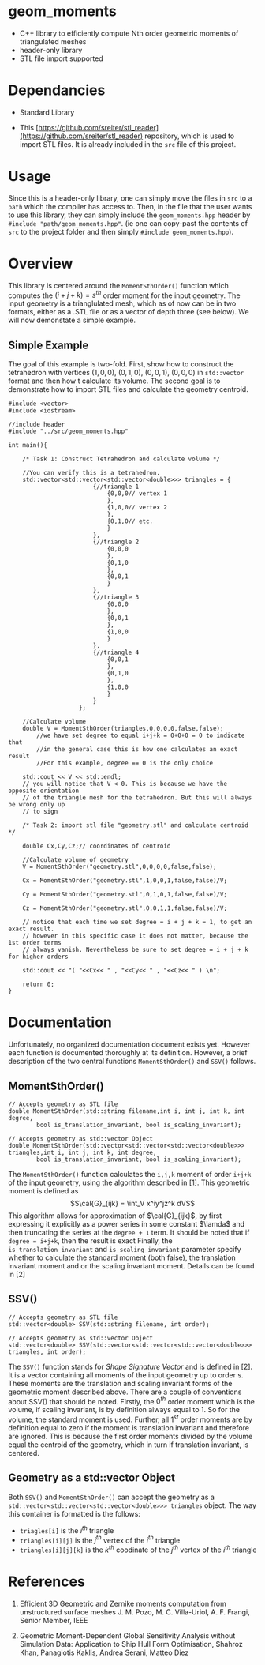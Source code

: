 # geom_moments

- C++ library to efficiently compute Nth order geometric moments of triangulated meshes
- header-only library 
- STL file import supported

# Dependancies

- Standard Library

- This [https://github.com/sreiter/stl_reader](https://github.com/sreiter/stl_reader) repository, which is used to import STL files. It is already included in the `src` file of this project.

# Usage

Since this is a header-only library, one can simply move the files in `src` to a `path` which the compiler has access to. Then, in the file that the user wants to use this library, they can simply include the `geom_moments.hpp` header by `#include "path/geom_moments.hpp"`. (ie one can copy-past the contents of `src` to the project folder and then simply `#include geom_moments.hpp`).

# Overview

This library is centered around the `MomentSthOrder()` function which computes the  $(i+j+k) = s^{th}$ order moment for the input geometry. The input geometry is a trianglulated mesh, which as of now can be in two formats, either as a .STL file or as a vector of depth three (see below). We will now demonstate a simple example.

## Simple Example

The goal of this example is two-fold. First, show how to construct the tetrahedron with vertices $(1,0,0)$, $(0,1,0)$, $(0,0,1)$, $(0,0,0)$ in `std::vector` format and then how t calculate its volume. The second goal is to demonstrate how to import STL files and calculate the geometry centroid.

	#include <vector>
	#include <iostream>
	
	//include header
	#include "../src/geom_moments.hpp"
	
	int main(){
	
		/* Task 1: Construct Tetrahedron and calculate volume */
		
		//You can verify this is a tetrahedron.
		std::vector<std::vector<std::vector<double>>> triangles = {
							{//triangle 1
								{0,0,0// vertex 1
								},
								{1,0,0// vertex 2
								},
								{0,1,0// etc.
								}
							},
							{//triangle 2
								{0,0,0
								},
								{0,1,0
								},
								{0,0,1
								}
							},
							{//triangle 3
								{0,0,0
								},
								{0,0,1
								},
								{1,0,0
								}
							},
							{//triangle 4
								{0,0,1
								},
								{0,1,0
								},
								{1,0,0
								}
							}
						};
		
		//Calculate volume
		double V = MomentSthOrder(triangles,0,0,0,0,false,false);
			//we have set degree to equal i+j+k = 0+0+0 = 0 to indicate that
			//in the general case this is how one calculates an exact result
			//For this example, degree == 0 is the only choice
			
		std::cout << V << std::endl;
		// you will notice that V < 0. This is because we have the opposite orientation
		// of the triangle mesh for the tetrahedron. But this will always be wrong only up 
		// to sign
		
		/* Task 2: import stl file "geometry.stl" and calculate centroid */
		
		double Cx,Cy,Cz;// coordinates of centroid
		
		//Calculate volume of geometry
		V = MomentSthOrder("geometry.stl",0,0,0,0,false,false);
		
		Cx = MomentSthOrder("geometry.stl",1,0,0,1,false,false)/V;
		
		Cy = MomentSthOrder("geometry.stl",0,1,0,1,false,false)/V;
		
		Cz = MomentSthOrder("geometry.stl",0,0,1,1,false,false)/V;
	
		// notice that each time we set degree = i + j + k = 1, to get an exact result.
		// however in this specific case it does not matter, because the 1st order terms
		// always vanish. Nevertheless be sure to set degree = i + j + k for higher orders
		
		std::cout << "( "<<Cx<< " , "<<Cy<< " , "<<Cz<< " ) \n";
		
		return 0;
	}
	

# Documentation

Unfortunately, no organized documentation document exists yet. However each function is documented thoroughly at its definition. However, a brief description of the two central functions `MomentSthOrder()` and `SSV()` follows.

## MomentSthOrder()

	// Accepts geometry as STL file
	double MomentSthOrder(std::string filename,int i, int j, int k, int degree,
			bool is_translation_invariant, bool is_scaling_invariant);
			
	// Accepts geometry as std::vector Object
	double MomentSthOrder(std::vector<std::vector<std::vector<double>>> triangles,int i, int j, int k, int degree,
			bool is_translation_invariant, bool is_scaling_invariant);
	
The `MomentSthOrder()` function calculates the `i,j,k` moment of order `i+j+k` of the input geometry, using the algorithm described in [1]. This geometric moment is defined as $$\cal{G}_{ijk} = \int_V x^iy^jz^k dV$$
This algorithm allows for approximation of $\cal{G}_{ijk}$, by first expressing it explicitly as a power series in some constant $\lamda$ and then truncating the series at the `degree + 1` term. It should be noted that if `degree = i+j+k`, then the result is exact
Finally, the `is_translation_invariant` and `is_scaling_invariant` parameter specify whether to calculate the standard moment (both false), the translation invariant moment and or the scaling invariant moment. Details can be found in [2]

## SSV()
	
	// Accepts geometry as STL file
	std::vector<double> SSV(std::string filename, int order);
	
	// Accepts geometry as std::vector Object
	std::vector<double> SSV(std::vector<std::vector<std::vector<double>>> triangles, int order);

The `SSV()` function stands for *Shape Signature Vector* and is defined in [2]. It is a vector containing all moments of the input geometry up to order s. These moments are the translation and scaling invariant forms of the geometric moment described above. There are a couple of conventions about SSV() that should be noted. Firstly, the $0^{th}$ order moment which is the volume, if scaling invariant, is by definition always equal to 1. So for the volume, the standard moment is used. Further, all $1^{st}$ order moments are by definition equal to zero if the moment is translation invariant and therefore are ignored. This is because the first order moments divided by the volume equal the centroid of the geometry, which in turn if translation invariant, is centered.

## Geometry as a std::vector Object

Both `SSV()` and `MomentSthOrder()` can accept the geometry as a `std::vector<std::vector<std::vector<double>>> triangles` object. The way this container is formatted is the follows:

- `triagles[i]` is the $i^{th}$ triangle
- `triangles[i][j]` is the $j^{th}$ vertex of the $i^{th}$ triangle
- `triangles[i][j][k]` is the $k^{th}$ coodinate of the $j^{th}$ vertex of the $i^{th}$ triangle


# References

1. Efficient 3D Geometric and Zernike moments computation from unstructured surface meshes J. M. Pozo, M. C. Villa-Uriol, A. F. Frangi, Senior Member, IEEE

2. Geometric Moment-Dependent Global Sensitivity Analysis without Simulation Data: Application to Ship Hull Form Optimisation, Shahroz Khan, Panagiotis Kaklis, Andrea Serani, Matteo Diez

